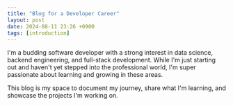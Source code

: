 ```yaml
---
title: "Blog for a Developer Career"
layout: post
date: 2024-08-11 23:26 +0900
tags: [introduction]
---
```

I'm a budding software developer with a strong interest in data science, backend engineering, and full-stack development. While I'm just starting out and haven't yet stepped into the professional world, I'm super passionate about learning and growing in these areas.

This blog is my space to document my journey, share what I'm learning, and showcase the projects I'm working on.